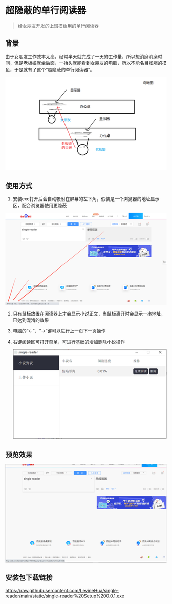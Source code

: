 # 超隐蔽的单行阅读器

> 给女朋友开发的上班摸鱼用的单行阅读器

## 背景

由于女朋友工作效率太高，经常半天就完成了一天的工作量，所以想消磨消磨时间，但是老板娘就坐后面，一抬头就能看到女朋友的电脑，所以不能名目张胆的摸鱼，于是就有了这个“超隐蔽的单行阅读器”。

![示意图](IMG/img0.png)

## 使用方式

1. 安装exe打开后会自动吸附在屏幕的左下角，假装是一个浏览器的地址显示区，配合浏览器使用更隐蔽

![预览图](IMG/img1.png)

2. 只有鼠标放置在阅读器上才会显示小说正文，当鼠标离开时会显示一串地址，已达到混淆的效果

3. 电脑的“←”、“→”键可以进行上一页下一页操作

4. 右键阅读区可打开菜单，可进行基础的增加删除小说操作

   ![预览图](IMG/img2.png)

   

## 预览效果

   ![预览图](IMG/preview.gif)

## 安装包下载链接

https://raw.githubusercontent.com/LevineHua/single-reader/main/static/single-reader%20Setup%200.0.1.exe